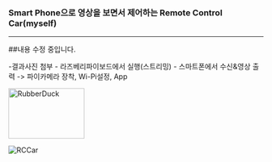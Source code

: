 ### Smart Phone으로 영상을 보면서 제어하는 Remote Control Car(myself)
<hr/>

##내용 수정 중입니다.

-결과사진 첨부 -
라즈베리파이보드에서 실행(스트리밍) - 스마트폰에서 수신&영상 출력
 -> 파이카메라 장착, Wi-Pi설정, App 

<img src="https://user-images.githubusercontent.com/65689549/82535523-ed260600-9b81-11ea-9b54-73f09ee53ba3.png" width="150px" height="100px" title="px(픽셀) 크기 설정" alt="RubberDuck"></img><br/>

![RCCar](https://user-images.githubusercontent.com/65689549/84568600-7b755c80-adbb-11ea-8893-7849989ea44c.png)
